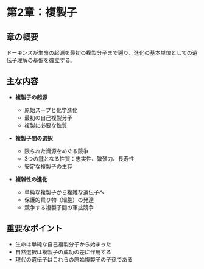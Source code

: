 # 第2章：複製子

## 章の概要
ドーキンスが生命の起源を最初の複製分子まで遡り、進化の基本単位としての遺伝子理解の基盤を確立する。

## 主な内容
- **複製子の起源**
  - 原始スープと化学進化
  - 最初の自己複製分子
  - 複製に必要な性質

- **複製子間の選択**
  - 限られた資源をめぐる競争
  - 3つの鍵となる性質：忠実性、繁殖力、長寿性
  - 安定な複製子の生存

- **複雑性の進化**
  - 単純な複製子から複雑な遺伝子へ
  - 保護的乗り物（細胞）の発達
  - 競争する複製子間の軍拡競争

## 重要なポイント
- 生命は単純な自己複製分子から始まった
- 自然選択は複製子の成功の差に作用する
- 現代の遺伝子はこれらの原始複製子の子孫である